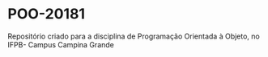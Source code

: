 # POO-20181
Repositório criado para a disciplina de Programação Orientada à Objeto, no IFPB- Campus Campina Grande
